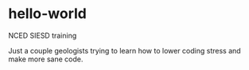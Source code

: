 # hello-world
NCED SIESD training

Just a couple geologists trying to learn how to lower coding stress and make more sane code.
